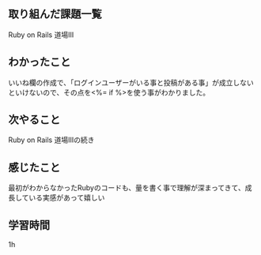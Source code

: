  ##  取り組んだ課題一覧
Ruby on Rails 道場Ⅲ

 ##  わかったこと
いいね欄の作成で、「ログインユーザーがいる事と投稿がある事」が成立しないといけないので、その点を<%= if %>を使う事がわかりました。

 ##  次やること
Ruby on Rails 道場Ⅲの続き

 ##  感じたこと
最初がわからなかったRubyのコードも、量を書く事で理解が深まってきて、成長している実感があって嬉しい

 ##  学習時間
1h
